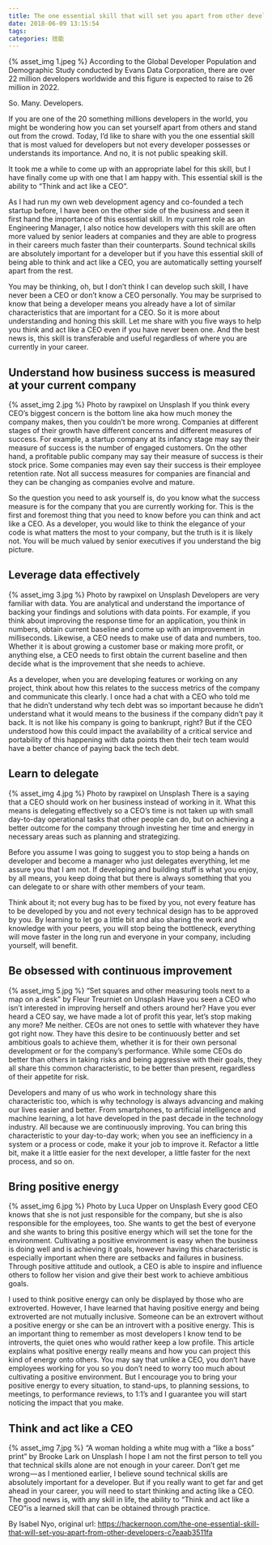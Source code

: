 ```yaml
---
title: The one essential skill that will set you apart from other developers
date: 2018-06-09 13:15:54
tags:
categories: 技能
---
```

{% asset_img 1.jpeg %}
According to the Global Developer Population and Demographic Study conducted by Evans Data Corporation, there are over 22 million developers worldwide and this figure is expected to raise to 26 million in 2022.

So. Many. Developers.

If you are one of the 20 something millions developers in the world, you might be wondering how you can set yourself apart from others and stand out from the crowd. Today, I’d like to share with you the one essential skill that is most valued for developers but not every developer possesses or understands its importance. And no, it is not public speaking skill.

It took me a while to come up with an appropriate label for this skill, but I have finally come up with one that I am happy with. This essential skill is the ability to “Think and act like a CEO”.

As I had run my own web development agency and co-founded a tech startup before, I have been on the other side of the business and seen it first hand the importance of this essential skill. In my current role as an Engineering Manager, I also notice how developers with this skill are often more valued by senior leaders at companies and they are able to progress in their careers much faster than their counterparts. Sound technical skills are absolutely important for a developer but if you have this essential skill of being able to think and act like a CEO, you are automatically setting yourself apart from the rest.

You may be thinking, oh, but I don’t think I can develop such skill, I have never been a CEO or don’t know a CEO personally. You may be surprised to know that being a developer means you already have a lot of similar characteristics that are important for a CEO. So it is more about understanding and honing this skill. Let me share with you five ways to help you think and act like a CEO even if you have never been one. And the best news is, this skill is transferable and useful regardless of where you are currently in your career.

## Understand how business success is measured at your current company
{% asset_img 2.jpg %}
Photo by rawpixel on Unsplash
If you think every CEO’s biggest concern is the bottom line aka how much money the company makes, then you couldn’t be more wrong. Companies at different stages of their growth have different concerns and different measures of success. For example, a startup company at its infancy stage may say their measure of success is the number of engaged customers. On the other hand, a profitable public company may say their measure of success is their stock price. Some companies may even say their success is their employee retention rate. Not all success measures for companies are financial and they can be changing as companies evolve and mature.

So the question you need to ask yourself is, do you know what the success measure is for the company that you are currently working for. This is the first and foremost thing that you need to know before you can think and act like a CEO. As a developer, you would like to think the elegance of your code is what matters the most to your company, but the truth is it is likely not. You will be much valued by senior executives if you understand the big picture.

## Leverage data effectively
{% asset_img 3.jpg %}
Photo by rawpixel on Unsplash
Developers are very familiar with data. You are analytical and understand the importance of backing your findings and solutions with data points. For example, if you think about improving the response time for an application, you think in numbers, obtain current baseline and come up with an improvement in milliseconds. Likewise, a CEO needs to make use of data and numbers, too. Whether it is about growing a customer base or making more profit, or anything else, a CEO needs to first obtain the current baseline and then decide what is the improvement that she needs to achieve.

As a developer, when you are developing features or working on any project, think about how this relates to the success metrics of the company and communicate this clearly. I once had a chat with a CEO who told me that he didn’t understand why tech debt was so important because he didn’t understand what it would means to the business if the company didn’t pay it back. It is not like his company is going to bankrupt, right? But if the CEO understood how this could impact the availability of a critical service and portability of this happening with data points then their tech team would have a better chance of paying back the tech debt.

## Learn to delegate
{% asset_img 4.jpg %}
Photo by rawpixel on Unsplash
There is a saying that a CEO should work on her business instead of working in it. What this means is delegating effectively so a CEO’s time is not taken up with small day-to-day operational tasks that other people can do, but on achieving a better outcome for the company through investing her time and energy in necessary areas such as planning and strategizing.

Before you assume I was going to suggest you to stop being a hands on developer and become a manager who just delegates everything, let me assure you that I am not. If developing and building stuff is what you enjoy, by all means, you keep doing that but there is always something that you can delegate to or share with other members of your team.

Think about it; not every bug has to be fixed by you, not every feature has to be developed by you and not every technical design has to be approved by you. By learning to let go a little bit and also sharing the work and knowledge with your peers, you will stop being the bottleneck, everything will move faster in the long run and everyone in your company, including yourself, will benefit.

## Be obsessed with continuous improvement
{% asset_img 5.jpg %}
“Set squares and other measuring tools next to a map on a desk” by Fleur Treurniet on Unsplash
Have you seen a CEO who isn’t interested in improving herself and others around her? Have you ever heard a CEO say, we have made a lot of profit this year, let’s stop making any more? Me neither. CEOs are not ones to settle with whatever they have got right now. They have this desire to be continuously better and set ambitious goals to achieve them, whether it is for their own personal development or for the company’s performance. While some CEOs do better than others in taking risks and being aggressive with their goals, they all share this common characteristic, to be better than present, regardless of their appetite for risk.

Developers and many of us who work in technology share this characteristic too, which is why technology is always advancing and making our lives easier and better. From smartphones, to artificial intelligence and machine learning, a lot have developed in the past decade in the technology industry. All because we are continuously improving. You can bring this characteristic to your day-to-day work; when you see an inefficiency in a system or a process or code, make it your job to improve it. Refactor a little bit, make it a little easier for the next developer, a little faster for the next process, and so on.

## Bring positive energy
{% asset_img 6.jpg %}
Photo by Luca Upper on Unsplash
Every good CEO knows that she is not just responsible for the company, but she is also responsible for the employees, too. She wants to get the best of everyone and she wants to bring this positive energy which will set the tone for the environment. Cultivating a positive environment is easy when the business is doing well and is achieving it goals, however having this characteristic is especially important when there are setbacks and failures in business. Through positive attitude and outlook, a CEO is able to inspire and influence others to follow her vision and give their best work to achieve ambitious goals.

I used to think positive energy can only be displayed by those who are extroverted. However, I have learned that having positive energy and being extroverted are not mutually inclusive. Someone can be an extrovert without a positive energy or she can be an introvert with a positive energy. This is an important thing to remember as most developers I know tend to be introverts, the quiet ones who would rather keep a low profile. This article explains what positive energy really means and how you can project this kind of energy onto others. You may say that unlike a CEO, you don’t have employees working for you so you don’t need to worry too much about cultivating a positive environment. But I encourage you to bring your positive energy to every situation, to stand-ups, to planning sessions, to meetings, to performance reviews, to 1:1’s and I guarantee you will start noticing the impact that you make.

## Think and act like a CEO
{% asset_img 7.jpg %}
“A woman holding a white mug with a “like a boss” print” by Brooke Lark on Unsplash
I hope I am not the first person to tell you that technical skills alone are not enough in your career. Don’t get me wrong — as I mentioned earlier, I believe sound technical skills are absolutely important for a developer. But if you really want to get far and get ahead in your career, you will need to start thinking and acting like a CEO. The good news is, with any skill in life, the ability to “Think and act like a CEO”is a learned skill that can be obtained through practice.

By Isabel Nyo, original url: https://hackernoon.com/the-one-essential-skill-that-will-set-you-apart-from-other-developers-c7eaab3511fa
